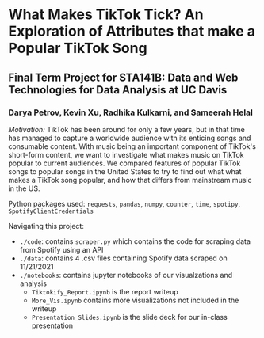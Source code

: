 # What Makes TikTok Tick? An Exploration of Attributes that make a Popular TikTok Song
## Final Term Project for STA141B: Data and Web Technologies for Data Analysis at UC Davis
### Darya Petrov, Kevin Xu, Radhika Kulkarni, and Sameerah Helal

*Motivation:* TikTok has been around for only a few years, but in that time has managed to capture a worldwide audience with its enticing songs and consumable content. With music being an important component of TikTok's short-form content, we want to investigate what makes music on TikTok popular to current audiences. We compared features of popular TikTok songs to popular songs in the United States to try to find out what what makes a TikTok song popular, and how that differs from mainstream music in the US.

Python packages used: `requests`, `pandas`, `numpy`, `counter`, `time`, `spotipy`, `SpotifyClientCredentials`

Navigating this project:
* `./code`: contains `scraper.py` which contains the code for scraping data from Spotify using an API
* `./data`: contains 4 .csv files containing Spotify data scraped on 11/21/2021
* `./notebooks`: contains jupyter notebooks of our visualzations and analysis 
  - `Tiktokify_Report.ipynb` is the report writeup
  - `More_Vis.ipynb` contains more visualizations not included in the writeup
  - `Presentation_Slides.ipynb` is the slide deck for our in-class presentation 
